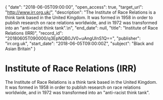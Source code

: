 {
  "date": "2018-06-05T09:00:00", 
  "open_access": true, 
  "target_url": "http://www.irr.org.uk/", 
  "description": "The Institute of Race Relations is a think tank based in the United Kingdom. It was formed in 1958 in order to publish research on race relations worldwide, and in 1972 was transformed into an \"anti-racist think tank\".\n", 
  "end_date": null, 
  "title": "Institute of Race Relations (IRR)", 
  "record_id": "20180605T090000/q3EpNQB0JV0+uAngUInS1Q==", 
  "publisher": "irr.org.uk", 
  "start_date": "2018-06-05T09:00:00Z", 
  "subject": "Black and Asian Britain"
}

# Institute of Race Relations (IRR)

The Institute of Race Relations is a think tank based in the United Kingdom. It was formed in 1958 in order to publish research on race relations worldwide, and in 1972 was transformed into an "anti-racist think tank".
